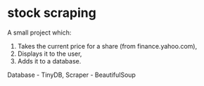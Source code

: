 # stock scraping

A small project which:
1. Takes the current price for a share (from finance.yahoo.com),
2. Displays it to the user,
3. Adds it to a database.

Database - TinyDB,
Scraper - BeautifulSoup